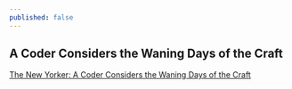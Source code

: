 ```yaml
---
published: false
---
```

## A Coder Considers the Waning Days of the Craft

[The New Yorker: A Coder Considers the Waning Days of the Craft](https://www.newyorker.com/magazine/2023/11/20/a-coder-considers-the-waning-days-of-the-craft)